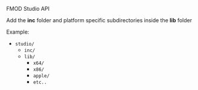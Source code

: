 FMOD Studio API

Add the **inc** folder and platform specific subdirectories inside the **lib** folder

Example:

- `studio/`
  - `inc/`
  - `lib/`
    - `x64/`
    - `x86/`
    - `apple/`
    - `etc..`